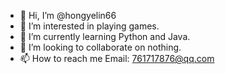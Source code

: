 - 👋 Hi, I’m @hongyelin66
- 👀 I’m interested in playing games.
- 🌱 I’m currently learning Python and Java.
- 💞️ I’m looking to collaborate on nothing.
- 📫 How to reach me Email: 761717876@qq.com

<!---
hongyelin66/hongyelin66 is a ✨ special ✨ repository because its `README.md` (this file) appears on your GitHub profile.
You can click the Preview link to take a look at your changes.
--->
